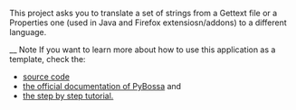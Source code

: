 This project asks you to translate a set of strings from a Gettext file or a
Properties one (used in Java and Firefox extensiosn/addons) to a different
language.

__ Note If you want to learn more about how to use this application as a
template, check the:

  * [source code](http://github.com/PyBossa/app-translations)
  * [the official documentation of PyBossa](http://docs.pybossa.com/) and 
  * [the step by step tutorial.](http://docs.pybossa.com/en/latest/user/tutorial.html)
